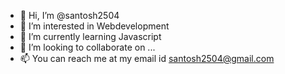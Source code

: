 - 👋 Hi, I’m @santosh2504
- 👀 I’m interested in Webdevelopment
- 🌱 I’m currently learning Javascript
- 💞️ I’m looking to collaborate on ...
- 📫 You can reach me at my email id santosh2504@gmail.com

<!---
santosh2504/santosh2504 is a ✨ special ✨ repository because its `README.md` (this file) appears on your GitHub profile.
You can click the Preview link to take a look at your changes.
--->
